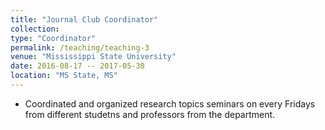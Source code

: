 ```yaml
---
title: "Journal Club Coordinator"
collection: 
type: "Coordinator"
permalink: /teaching/teaching-3
venue: "Mississippi State University"
date: 2016-08-17 -- 2017-05-30
location: "MS State, MS"
---
```


* Coordinated and organized research topics seminars on every Fridays from different studetns and professors from the department.
